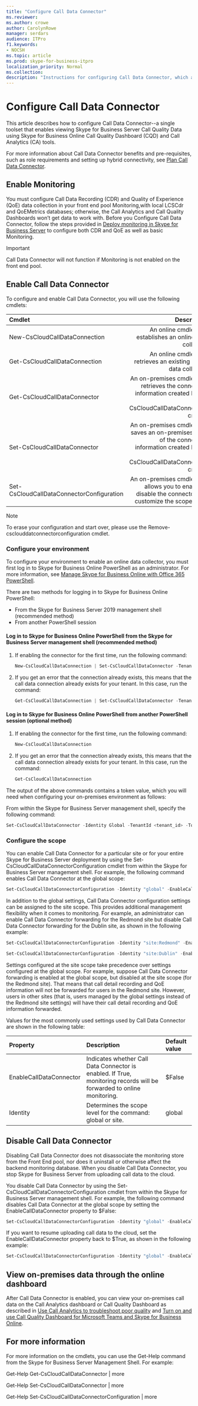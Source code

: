 ```yaml
---
title: "Configure Call Data Connector"
ms.reviewer: 
ms.author: crowe
author: CarolynRowe
manager: serdars
audience: ITPro
f1.keywords:
- NOCSH
ms.topic: article
ms.prod: skype-for-business-itpro
localization_priority: Normal
ms.collection: 
description: "Instructions for configuring Call Data Connector, which allows telemetry from Skype for Business on-premises to be viewed using Skype for Business Online tools."
---
```


# Configure Call Data Connector

This article describes how to configure Call Data Connector--a single toolset that enables viewing Skype for Business Server Call Quality Data using Skype for Business Online Call Quality Dashboard (CQD) and Call Analytics (CA) tools.

For more information about Call Data Connector benefits and pre-requisites, such as role requirements and setting up hybrid connectivity, see [Plan Call Data Connector](plan-call-data-connector.md).

## Enable Monitoring
 
You must configure Call Data Recording (CDR) and Quality of Experience (QoE) data collection in your front end pool Monitoring,with local LCSCdr and QoEMetrics databases; otherwise, the Call Analytics and Call Quality Dashboards won’t get data to work with. Before you Configure Call Data Connector, follow the steps provided in [Deploy monitoring in Skype for Business Server](../../SfbServer/deploy/deploy-monitoring/deploy-monitoring.md) to configure both CDR and QoE as well as basic Monitoring.

> [!IMPORTANT]
> Call Data Connector will not function if Monitoring is not enabled on the front end pool.

## Enable Call Data Connector

To configure and enable Call Data Connector, you will use the following cmdlets:

| Cmdlet| Description|
| :-----------------|---------------:|
| New-CsCloudCallDataConnection | An online cmdlet that establishes an online data collector.|
| Get-CsCloudCallDataConnection | An online cmdlet that retrieves an existing online data collector.|  
| Get-CsCloudCallDataConnector | An on-premises cmdlet that retrieves the connection information created by the New-CsCloudCallDataConnection cmdlet. |
| Set-CsCloudCallDataConnector | An on-premises cmdlet that saves an on-premises copy of the connection information created by the New-CsCloudCallDataConnection cmdlet. |  
| Set-CsCloudCallDataConnectorConfiguration | An on-premises cmdlet that allows you to enable or disable the connector and customize the scope level.|

> [!NOTE]
> To erase your configuration and start over, please use the Remove-csclouddatconnectorconfiguration cmdlet.

### Configure your environment 

To configure your environment to enable an online data collector, you must first log in to Skype for Business Online PowerShell as an administrator. For more information, see [Manage Skype for Business Online with Office 365 PowerShell](/office365/enterprise/powershell/manage-skype-for-business-online-with-office-365-powershell).

There are two methods for logging in to Skype for Business Online PowerShell:

- From the Skype for Business Server 2019 management shell (recommended method)
- From another PowerShell session

#### Log in to Skype for Business Online PowerShell from the Skype for Business Server management shell (recommended method)

1. If enabling the connector for the first time, run the following command:

   ```PowerShell
   New-CsCloudCallDataConnection | Set-CsCloudCallDataConnector -TenantId <tenant_id>
   ```

2. If you get an error that the connection already exists, this means that the call data connection already exists for your tenant. In this case, run the command: 

   ```PowerShell
   Get-CsCloudCallDataConnection | Set-CsCloudCallDataConnector -TenantId <tenant_id>
   ```


#### Log in to Skype for Business Online PowerShell from another PowerShell session (optional method)

1.  If enabling the connector for the first time, run the following command: 

    ```PowerShell 
    New-CsCloudCallDataConnection 
    ```

2.  If you get an error that the connection already exists, this means that the call data connection already exists for your tenant. In this case, run the command: 

    ```PowerShell
    Get-CsCloudCallDataConnection  
    ```

The output of the above commands contains a token value, which you will need when configuring your on-premises environment as follows:

From within the Skype for Business Server management shell, specify the following command:

```PowerShell
Set-CsCloudCallDataConnector -Identity Global -TenantId <tenant_id> -Token <token-copied-from-online>
```

### Configure the scope

You can enable Call Data Connector for a particular site or for your entire Skype for Business Server deployment by using the Set-CsCloudCallDataConnectorConfiguration cmdlet from within the Skype for Business Server management shell. For example, the following command enables Call Data Connector at the global scope:

```PowerShell
Set-CsCloudCallDataConnectorConfiguration -Identity "global" -EnableCallDataConnector $True
```

In addition to the global settings, Call Data Connector configuration settings can be assigned to the site scope. This provides additional management flexibility when it comes to monitoring. For example, an administrator can enable Call Data Connector forwarding for the Redmond site but disable Call Data Connector forwarding for the Dublin site, as shown in the following example:

```PowerShell
Set-CsCloudCallDataConnectorConfiguration -Identity "site:Redmond" -EnableCallDataConnector $True
```

```PowerShell
Set-CsCloudCallDataConnectorConfiguration -Identity "site:Dublin" -EnableCallDataConnector $False
```

Settings configured at the site scope take precedence over settings configured at the global scope. For example, suppose Call Data Connector forwarding is enabled at the global scope, but disabled at the site scope (for the Redmond site). That means that call detail recording and QoE information will not be forwarded for users in the Redmond site. However, users in other sites (that is, users managed by the global settings instead of the Redmond site settings) will have their call detail recording and QoE information forwarded.

Values for the most commonly used settings used by Call Data Connector are shown in the following table:  

|Property|Description|Default value|
|:-----|:-----|:-----|
|EnableCallDataConnector  <br/> |Indicates whether Call Data Connector is enabled. If True, monitoring records will be forwarded to online monitoring.  <br/> |$False  <br/> |
| Identity | Determines the scope level for the command: global or site.   | global  |

## Disable Call Data Connector

Disabling Call Data Connector does not disassociate the monitoring store from the Front End pool, nor does it uninstall or otherwise affect the backend monitoring database. When you disable Call Data Connector, you stop Skype for Business Server from uploading call data to the cloud. 

You disable Call Data Connector by using the Set-CsCloudCallDataConnectorConfiguration cmdlet from within the Skype for Business Server management shell. For example, the following command disables Call Data Connector at the global scope by setting the EnableCallDataConnector property to $False:

```PowerShell
Set-CsCloudCallDataConnectorConfiguration -Identity "global" -EnableCallDataConnector $False
```

If you want to resume uploading call data to the cloud, set the EnableCallDataConnector property back to $True, as shown in the following example:

```PowerShell
Set-CsCloudCallDataConnectorConfiguration -Identity "global" -EnableCallDataConnector $True
```

## View on-premises data through the online dashboard

 After Call Data Connector is enabled, you can view your on-premises call data on the Call Analytics dashboard or Call Quality Dashboard as described in  [Use Call Analytics to troubleshoot poor quality](/skypeforbusiness/using-call-quality-in-your-organization/use-call-analytics-to-troubleshoot-poor-call-quality) and [Turn on and use Call Quality Dashboard for Microsoft Teams and Skype for Business Online](/MicrosoftTeams/turning-on-and-using-call-quality-dashboard).

## For more information

For more information on the cmdlets, you can use the Get-Help command from the Skype for Business Server Management Shell. For example:

Get-Help Get-CsCloudCallDataConnector | more

Get-Help Set-CsCloudCallDataConnector | more

Get-Help Set-CsCloudCallDataConnectorConfiguration | more